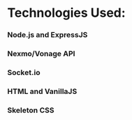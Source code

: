 # Technologies Used:
### Node.js and ExpressJS
### Nexmo/Vonage API
### Socket.io
### HTML and VanillaJS
### Skeleton CSS
